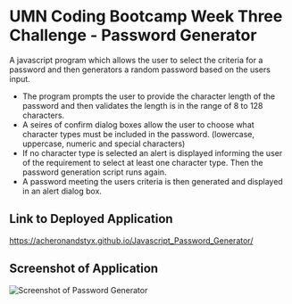 # UMN Coding Bootcamp Week Three Challenge - Password Generator

A javascript program which allows the user to select the criteria for a password and then generators a random password based on the users input.

* The program prompts the user to provide the character length of the password and then validates the length is in the range of 8 to 128 characters.
* A seires of confirm dialog boxes allow the user to choose what character types must be included in the password. (lowercase, uppercase, numeric and special characters)
* If no character type is selected an alert is displayed informing the user of the requirement to select at least one character type. Then the password generation script runs again.
* A password meeting the users criteria is then generated and displayed in an alert dialog box.

## Link to Deployed Application

https://acheronandstyx.github.io/Javascript_Password_Generator/

## Screenshot of Application

![Screenshot of Password Generator](https://raw.github.com/AcheronandStyx/Javascript_Password_Generator/main/assets/images/PasswordScreenshot.PNG)
